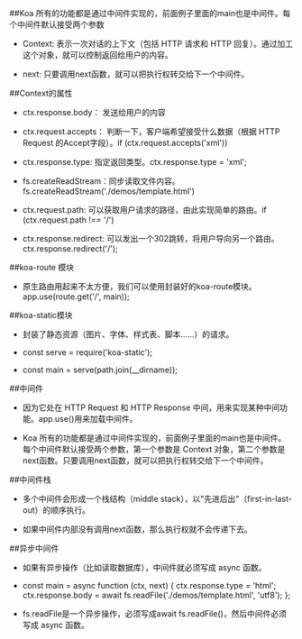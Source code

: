 ##Koa 所有的功能都是通过中间件实现的，前面例子里面的main也是中间件。每个中间件默认接受两个参数

- Context: 表示一次对话的上下文（包括 HTTP 请求和 HTTP 回复）。通过加工这个对象，就可以控制返回给用户的内容。

- next: 只要调用next函数，就可以把执行权转交给下一个中间件。




##Context的属性

- ctx.response.body： 发送给用户的内容

- ctx.request.accepts： 判断一下，客户端希望接受什么数据（根据 HTTP Request 的Accept字段）。if (ctx.request.accepts('xml'))

- ctx.response.type: 指定返回类型。ctx.response.type = 'xml';

- fs.createReadStream：同步读取文件内容。fs.createReadStream('./demos/template.html')

- ctx.request.path: 可以获取用户请求的路径，由此实现简单的路由。if (ctx.request.path !== '/')

- ctx.response.redirect: 可以发出一个302跳转，将用户导向另一个路由。ctx.response.redirect('/');





##koa-route 模块

- 原生路由用起来不太方便，我们可以使用封装好的koa-route模块。app.use(route.get('/', main));




##koa-static模块

- 封装了静态资源（图片、字体、样式表、脚本......）的请求。

- const serve = require('koa-static');

- const main = serve(path.join(__dirname));




##中间件

- 因为它处在 HTTP Request 和 HTTP Response 中间，用来实现某种中间功能。app.use()用来加载中间件。

- Koa 所有的功能都是通过中间件实现的，前面例子里面的main也是中间件。每个中间件默认接受两个参数，第一个参数是 Context 对象，第二个参数是next函数。只要调用next函数，就可以把执行权转交给下一个中间件。




##中间件栈

- 多个中间件会形成一个栈结构（middle stack），以"先进后出"（first-in-last-out）的顺序执行。

- 如果中间件内部没有调用next函数，那么执行权就不会传递下去。




##异步中间件

- 如果有异步操作（比如读取数据库），中间件就必须写成 async 函数。

- const main = async function (ctx, next) {
  ctx.response.type = 'html';
  ctx.response.body = await fs.readFile('./demos/template.html', 'utf8');
};

- fs.readFile是一个异步操作，必须写成await fs.readFile()，然后中间件必须写成 async 函数。




















